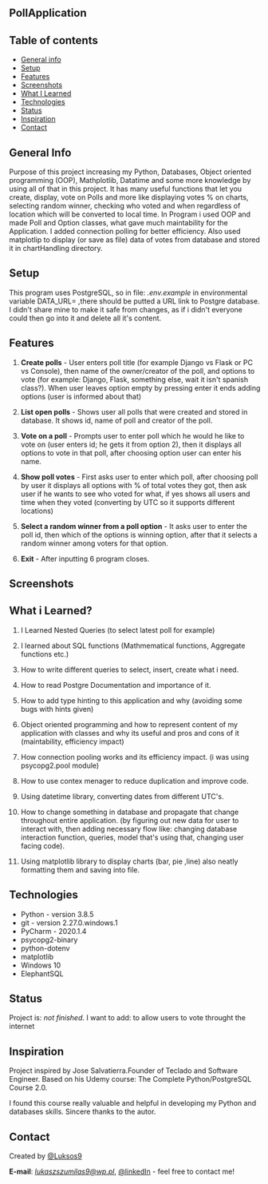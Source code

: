 ## PollApplication

## Table of contents
* [General info](#general-info)
* [Setup](#setup)
* [Features](#features)
* [Screenshots](#screenshots)
* [What I Learned](#what-i-learned)
* [Technologies](#technologies)
* [Status](#status)
* [Inspiration](#inspiration)
* [Contact](#contact)

## General Info

Purpose of this project increasing my Python, Databases, Object oriented programming (OOP), Mathplotlib, Datatime and some more knowledge by using all of that in this project.
It has many useful functions that let you create, display, vote on Polls and more like displaying votes % on charts, selecting random winner, checking who voted and when regardless of location which will be converted to local time. In Program i used OOP and made Poll and Option classes, what gave much maintability for the Application. I added connection polling for better efficiency. Also used matplotlip to display (or save as file) data of votes from database and stored it in chartHandling directory.

## Setup

This program uses PostgreSQL, so in file: _.env.example_ in environmental variable DATA_URL= ,there should be putted a URL link to Postgre database. I didn't share mine to make it safe from changes, as if i didn't everyone could then go into it and delete all it's content.

## Features

1) **Create polls** - User enters poll title (for example Django vs Flask or PC vs Console), then name of the owner/creator of the poll, and options to vote (for example: Django, Flask, something else, wait it isn't spanish class?). When user leaves option empty by pressing enter it ends adding options (user is informed about that)

2) **List open polls** - Shows user all polls that were created and stored in database. It shows id, name of poll and creator of the poll.

3) **Vote on a poll** - Prompts user to enter poll which he would he like to vote on (user enters id; he gets it from option 2), then it displays all options to vote in that poll, after choosing option user can enter his name.

4) **Show poll votes** - First asks user to enter which poll, after choosing poll by user it displays all options with % of total votes they got, then ask user if he wants to see who voted for what, if yes shows all users and time when they voted (converting by UTC so it supports different locations)

5) **Select a random winner from a poll option** - It asks user to enter the poll id, then which of the options is winning option, after that it selects a random winner among voters for that option.

6) **Exit** - After inputting 6 program closes.

## Screenshots



## What i Learned?

1) I Learned Nested Queries (to select latest poll for example)

2) I learned about SQL functions (Mathmematical functions, Aggregate functions etc.)

3) How to write different queries to select, insert, create what i need.

4) How to read Postgre Documentation and importance of it.

5) How to add type hinting to this application and why (avoiding some bugs with hints given)

6) Object oriented programming and how to represent  content of my application with classes and why its useful and pros and cons of it (maintability, efficiency impact)

7) How connection pooling works and its efficiency impact. (i was using psycopg2.pool module)

8) How to use contex menager to reduce duplication and improve code.

9) Using datetime library, converting dates from different UTC's.

10) How to change something in database and propagate that change throughout entire application.
(by figuring out new data for user to interact with, then adding necessary flow like:
changing database interaction function, queries, model that's using that, changing user facing code).

11) Using matplotlib library to display charts (bar, pie ,line) also neatly formatting them and saving into file. 

## Technologies

* Python  - version 3.8.5
* git     - version 2.27.0.windows.1
* PyCharm - 2020.1.4
* psycopg2-binary
* python-dotenv
* matplotlib
* Windows 10
* ElephantSQL

## Status
Project is: _not finished_.
I want to add: to allow users to vote throught the internet

## Inspiration
Project inspired by Jose Salvatierra.Founder of Teclado and Software Engineer.
Based on his Udemy course: The Complete Python/PostgreSQL Course 2.0.

I found this course really valuable and helpful in developing my Python and databases skills.
Sincere thanks to the autor.

## Contact
Created by [@Luksos9](https://github.com/Luksos9)

**E-mail**: *lukaszszumilas9@wp.pl*, [@linkedIn](https://www.linkedin.com/in/łukasz-szumilas-5b48821aa/) - feel free to contact me!

